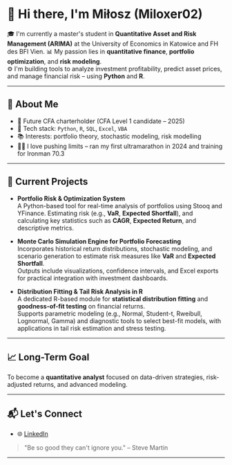# 👋 Hi there, I'm Miłosz (Miloxer02)

🎓 I'm currently a master's student in **Quantitative Asset and Risk Management (ARIMA)** at the University of Economics in Katowice and FH des BFI Vien.
📊 My passion lies in **quantitative finance**, **portfolio optimization**, and **risk modeling**.  
⚙️ I'm building tools to analyze investment profitability, predict asset prices, and manage financial risk – using **Python** and **R**.

---

## 🧠 About Me

- 🧮 Future CFA charterholder (CFA Level 1 candidate – 2025)
- 🧰 Tech stack: `Python`, `R`, `SQL`, `Excel`, `VBA`
- 📚 Interests: portfolio theory, stochastic modeling, risk modelling
- 🏃‍♂️ I love pushing limits – ran my first ultramarathon in 2024 and training for Ironman 70.3

---

## 🔬 Current Projects

- **Portfolio Risk & Optimization System**  
 A Python-based tool for real-time analysis of portfolios using Stooq and YFinance.
 Estimating risk (e.g., **VaR**, **Expected Shortfall**), and calculating key statistics such as **CAGR**, **Expected Return**, and descriptive metrics.  

- **Monte Carlo Simulation Engine for Portfolio Forecasting**  
  Incorporates historical return distributions, stochastic modeling, and scenario generation to estimate risk measures like **VaR** and **Expected Shortfall**.  
  Outputs include visualizations, confidence intervals, and Excel exports for practical integration with investment dashboards.

- **Distribution Fitting & Tail Risk Analysis in R**  
  A dedicated R-based module for **statistical distribution fitting** and **goodness-of-fit testing** on financial returns.  
  Supports parametric modeling (e.g., Normal, Student-t, Rweibull, Lognormal, Gamma) and diagnostic tools to select best-fit models, with applications in tail risk estimation and stress testing.

---

## 📈 Long-Term Goal

To become a **quantitative analyst** focused on data-driven strategies, risk-adjusted returns, and advanced modeling.

---

## 📬 Let's Connect

- 🌐 [LinkedIn](https://www.linkedin.com/in/milosz-lebecki)

> "Be so good they can't ignore you." – Steve Martin

---
